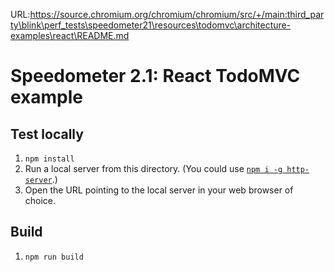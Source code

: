 URL:https://source.chromium.org/chromium/chromium/src/+/main:third_party\blink\perf_tests\speedometer21\resources\todomvc\architecture-examples\react\README.md
# Speedometer 2.1: React TodoMVC example

## Test locally

1. `npm install`
2. Run a local server from this directory. (You could use [`npm i -g http-server`](https://github.com/indexzero/http-server).)
3. Open the URL pointing to the local server in your web browser of choice.

## Build

1. `npm run build`
